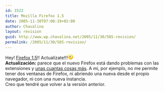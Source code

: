 ```yaml
---
id: 1522
title: Mozilla Firefox 1.5
date: 2005-11-30T07:08:19+02:00
author: Chavalina
layout: revision
guid: http://www.wp.chavalina.net/2005/11/30/585-revision/
permalink: /2005/11/30/585-revision/
---
```

Hey! <a href="http://www.mozilla.com/firefox/all.html" target="_blank">Firefox 1.5</a>!! Actual&iacute;zate!!!![emo](/imagenes/emoticonos/guino.gif)  
**Actualización:** parece que el nuevo Firefox está dando problemas con las extensiones y <a href="http://www.isopixel.net/archivos/2005/12/firefox-15/" target="_blank">unas cuantas cosas más</a>. A mi, por ejemplo, no me permite tener dos ventanas de Firefox, ni abriendo una nueva desde el propio navegador, ni con una nueva instancia.  
Creo que tendré que volver a la versión anterior.